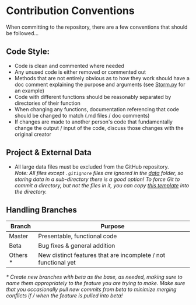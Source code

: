# Contribution Conventions

When committing to the repository, there are a few conventions that should be followed...

## Code Style:

- Code is clean and commented where needed
- Any unused code is either removed or commented out
- Methods that are not entirely obvious as to how they work should have a doc comment explaining the purpose and 
arguments (see [Storm.py](../src/python/Poststorm_Imagery/collector/Storm.py) for an example)
- Code with different functions should be reasonably separated by directories of their function
- When changing any functions, documentation referencing that code should be changed to match (.md files / doc comments)
- If changes are made to another person's code that fundamentally change the output / input of the code, discuss those
changes with the original creator

## Project & External Data

- All large data files must be excluded from the GitHub repository.  
  *Note: All files except `.gitignore` files are ignored in the [data](../src/python/data) folder, so storing data in a sub-directory
  there is a good option! To force Git to commit a directory, but not the files in it, you can copy 
  [this template](../src/python/data/input/.gitignore) into the directory.*
  
## Handling Branches

| Branch    | Purpose                                                           |
| --------- | ------------------------------------------------------------------|
| Master    | Presentable, functional code                                      |
| Beta      | Bug fixes & general addition                                      |
| Others *  | New distinct features that are incomplete / not functional yet    |

*\* Create new branches with beta as the base, as needed, making sure to name them appropriately to the feature you are
 trying to make. Make sure that you occasionally pull new commits from beta to minimize merging conflicts if / when the 
 feature is pulled into beta!*
